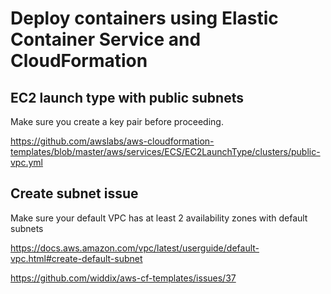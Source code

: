 # Deploy containers using Elastic Container Service and CloudFormation

## EC2 launch type with public subnets 
Make sure you create a key pair before proceeding.

https://github.com/awslabs/aws-cloudformation-templates/blob/master/aws/services/ECS/EC2LaunchType/clusters/public-vpc.yml

## Create subnet issue
Make sure your default VPC has at least 2 availability zones with default subnets

https://docs.aws.amazon.com/vpc/latest/userguide/default-vpc.html#create-default-subnet

https://github.com/widdix/aws-cf-templates/issues/37
